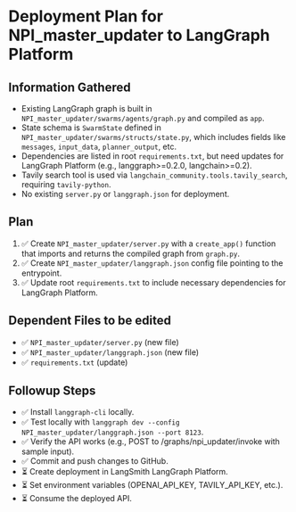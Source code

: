 # Deployment Plan for NPI_master_updater to LangGraph Platform

## Information Gathered
- Existing LangGraph graph is built in `NPI_master_updater/swarms/agents/graph.py` and compiled as `app`.
- State schema is `SwarmState` defined in `NPI_master_updater/swarms/structs/state.py`, which includes fields like `messages`, `input_data`, `planner_output`, etc.
- Dependencies are listed in root `requirements.txt`, but need updates for LangGraph Platform (e.g., langgraph>=0.2.0, langchain>=0.2).
- Tavily search tool is used via `langchain_community.tools.tavily_search`, requiring `tavily-python`.
- No existing `server.py` or `langgraph.json` for deployment.

## Plan
1. ✅ Create `NPI_master_updater/server.py` with a `create_app()` function that imports and returns the compiled graph from `graph.py`.
2. ✅ Create `NPI_master_updater/langgraph.json` config file pointing to the entrypoint.
3. ✅ Update root `requirements.txt` to include necessary dependencies for LangGraph Platform.

## Dependent Files to be edited
- ✅ `NPI_master_updater/server.py` (new file)
- ✅ `NPI_master_updater/langgraph.json` (new file)
- ✅ `requirements.txt` (update)

## Followup Steps
- ✅ Install `langgraph-cli` locally.
- ✅ Test locally with `langgraph dev --config NPI_master_updater/langgraph.json --port 8123`.
- ✅ Verify the API works (e.g., POST to /graphs/npi_updater/invoke with sample input).
- ✅ Commit and push changes to GitHub.
- ⏳ Create deployment in LangSmith LangGraph Platform.
- ⏳ Set environment variables (OPENAI_API_KEY, TAVILY_API_KEY, etc.).
- ⏳ Consume the deployed API.
